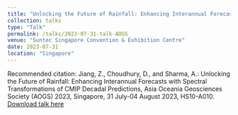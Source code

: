 ```yaml
---
title: "Unlocking the Future of Rainfall: Enhancing Interannual Forecasts with Spectral Transformations of CMIP Decadal Predictions"
collection: talks
type: "Talk"
permalink: /talks/2023-07-31-talk-AOGS
venue: "Suntec Singapore Convention & Exhibition Centre"
date: 2023-07-31
location: "Singapore"
---
```


Recommended citation: Jiang, Z., Choudhury, D., and Sharma, A.: Unlocking the Future of Rainfall: Enhancing Interannual Forecasts with Spectral Transformations of CMIP Decadal Predictions, Asia Oceania Geosciences Society (AOGS) 2023, Singapore, 31 July-04 August 2023, HS10-A010. [Download talk here](http://fmh1art.github.io/files/Ze-AOGS-2023.pdf)
